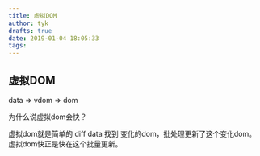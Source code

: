 ```yaml
---
title: 虚拟DOM
author: tyk
drafts: true
date: 2019-01-04 18:05:33
tags:
---
```

## 虚拟DOM

data => vdom => dom 

为什么说虚拟dom会快？

虚拟dom就是简单的 diff data 找到 变化的dom，批处理更新了这个变化dom。虚拟dom快正是快在这个批量更新。